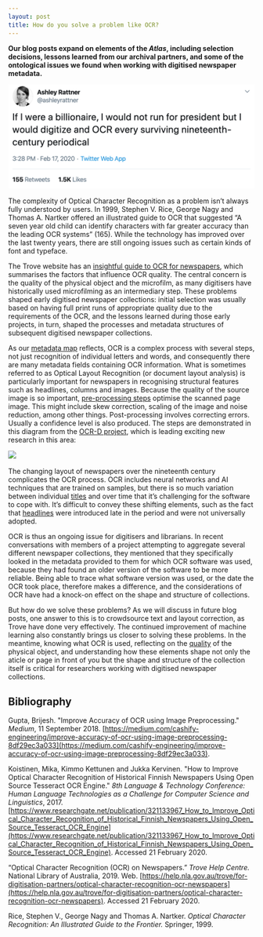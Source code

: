 ```yaml
---
layout: post
title: How do you solve a problem like OCR? 
---
```


**Our blog posts expand on elements of the *Atlas*, including selection 
decisions, lessons learned from our archival partners, and some of the ontological issues we found when 
working with digitised newspaper metadata.**

<a href="https://twitter.com/ashleyrattner/status/1229427491560882182?ref_src=twsrc%5Etfw">
<img src="https://github.com/AtlasOfDigitisedNewspapers/AtlasOfDigitisedNewspapers.github.io/blob/master/img/ocr-tweet.png?raw=true"></a>

The complexity of Optical Character Recognition as a problem isn’t always fully understood by users. In 1999, Stephen V. Rice, George Nagy and Thomas A. Nartker offered an illustrated guide to OCR that suggested “A seven year old child can identify characters with far greater accuracy than the leading OCR systems” (165). While the technology has improved over the last twenty years, there are still ongoing issues such as certain kinds of font and typeface. 
  
The Trove website has an [insightful guide to OCR for newspapers]( https://help.nla.gov.au/trove/for-digitisation-partners/optical-character-recognition-ocr-newspapers), which summarises the factors that influence OCR quality. The central concern is the quality of the physical object and the microfilm, as many digitisers have historically used microfilming as an intermediary step. These problems shaped early digitised newspaper collections: initial selection was usually based on having full print runs of appropriate quality due to the requirements of the OCR, and the lessons learned during those early projects, in turn, shaped the processes and metadata structures of subsequent digitised newspaper collections. 
  
As our [metadata map]( https://www.digitisednewspapers.net/maps/ocr/
) reflects, OCR is a complex process with several steps, not just recognition of individual letters and words, and consequently there are many metadata fields containing OCR information. What is sometimes referred to as Optical Layout Recognition (or document layout analysis) is particularly important for newspapers in recognising structural features such as headlines, columns and images. Because the quality of the source image is so important, [pre-processing steps]( https://medium.com/cashify-engineering/improve-accuracy-of-ocr-using-image-preprocessing-8df29ec3a033) optimise the scanned page image. This might include skew correction, scaling of the image and noise reduction, among other things. Post-processing involves correcting errors. Usually a confidence level is also produced. The steps are demonstrated in this diagram from the [OCR-D project]( https://ocr-d.github.io/), which is leading exciting new research in this area: 

<a href="https://ocr-d.github.io/en/about"><img src="https://ocr-d.github.io/assets/Funktionsmodell.png"></a>
  
The changing layout of newspapers over the nineteenth century complicates the OCR process. OCR includes neural networks and AI techniques that are trained on samples, but there is so much variation between individual [titles]( https://www.digitisednewspapers.net/glossary/newspaper-title/) and over time that it’s challenging for the software to cope with. It’s difficult to convey these shifting elements, such as the fact that [headlines]( https://www.digitisednewspapers.net/glossary/headline/) were introduced late in the period and were not universally adopted. 
  
OCR is thus an ongoing issue for digitisers and librarians. In recent conversations with members of a project attempting to aggregate several different newspaper collections, they mentioned that they specifically looked in the metadata provided to them for which OCR software was used, because they had found an older version of the software to be more reliable. Being able to trace what software version was used, or the date the OCR took place, therefore makes a difference, and the considerations of OCR have had a knock-on effect on the shape and structure of collections. 

But how do we solve these problems? As we will discuss in future blog posts, one answer to this is to crowdsource text and layout correction, as Trove have done very effectively. The continued improvement of machine learning also constantly brings us closer to solving these problems. In the meantime, knowing what OCR is used, reflecting on the [quality]( https://www.digitisednewspapers.net/glossary/quality/) of the physical object, and understanding how these elements shape not only the aticle or page in front of you but the shape and structure of the collection itself is critical for researchers working with digitised newspaper collections. 
  
## Bibliography
Gupta, Brijesh. "Improve Accuracy of OCR using Image Preprocessing." *Medium*, 
11 September 2018. [https://medium.com/cashify-engineering/improve-accuracy-of-ocr-using-image-preprocessing-8df29ec3a033](https://medium.com/cashify-engineering/improve-accuracy-of-ocr-using-image-preprocessing-8df29ec3a033).
  
Koistinen, Mika, Kimmo Kettunen and Jukka Kervinen. "How to Improve Optical Character Recognition of Historical 
Finnish Newspapers Using Open Source Tesseract OCR Engine." *8th Language & Technology Conference: Human Language Technologies 
as a Challenge for Computer Science and Linguistics*, 2017. [https://www.researchgate.net/publication/321133967_How_to_Improve_Optical_Character_Recognition_of_Historical_Finnish_Newspapers_Using_Open_Source_Tesseract_OCR_Engine](https://www.researchgate.net/publication/321133967_How_to_Improve_Optical_Character_Recognition_of_Historical_Finnish_Newspapers_Using_Open_Source_Tesseract_OCR_Engine). 
Accessed 21 February 2020.  

“Optical Character Recognition (OCR) on Newspapers.” *Trove Help Centre.* National Library of Australia, 2019. Web. [https://help.nla.gov.au/trove/for-digitisation-partners/optical-character-recognition-ocr-newspapers](https://help.nla.gov.au/trove/for-digitisation-partners/optical-character-recognition-ocr-newspapers). Accessed 21 February 2020.
  
Rice, Stephen V., George Nagy and Thomas A. Nartker. *Optical Character Recognition: An Illustrated Guide to the Frontier.*
Springer, 1999.
